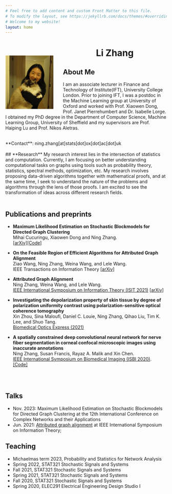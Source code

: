 ```yaml
---
# Feel free to add content and custom Front Matter to this file.
# To modify the layout, see https://jekyllrb.com/docs/themes/#overriding-theme-defaults
# Welcome to my website!
layout: home
---
```


<img style="float: left; margin-right: 30px; margin-top: 50px;" src="assets/img/me.jpg" width="150"/>

# <center> <b>Li Zhang</b> </center>
<!-- ### <center>Welcom to my personal webpage!</center> -->
## **About Me**
I am an associate lecturer in Finance and Technology of Institute(IFT),  University College London. Prior to  joining IFT, I was a postdoc in the Machine Learning group at University of Oxford and worked with Prof. Xiaowen Dong, Prof. Janet Pierrehumbert and Dr. Isabelle Lorge. I obtained my PhD degree in the Department of Computer Science, Machine Learning Group, University of Sheffield and my supervisors are Prof. Haiping Lu and Prof. Nikos Aletras. 
<!-- [[Curriculum Vitae]](assets/NingZhang_CV.pdf)\ -->
<br/>
**Contact**: ning.zhang[at]stats[dot]ox[dot]ac[dot]uk
<br/>
<br/>
## **Research**
My research interest lies in the intersection of statistics and computation. Currently, I am focusing on better understanding computational tasks on graphs using tools such as probability theory, statistics, spectral methods, optimization, etc. My research involves proposing data-driven algorithms together with mathematical proofs, and at the same time, I seek to understand the nature of the problems and algorithms through the lens of those proofs. I am excited to see the transformation of ideas across different research fields.
<br/>
<br/>

## **Publications and preprints**
- **Maximum Likelihood Estimation on Stochastic Blockmodels for Directed Graph Clustering**\
Mihai Cucuringu, Xiaowen Dong and Ning Zhang.\
[[arXiv]](https://arxiv.org/abs/2403.19516)[[Code]](https://github.com/ningz97/MLE-DSBM)

- **On the Feasible Region of Efficient Algorithms for
Attributed Graph Alignment**\
Ziao Wang, Ning Zhang, Weina Wang, and Lele Wang.\
IEEE Transactions on Information Theory [[arXiv]](https://arxiv.org/pdf/2201.10106)


- **Attributed Graph Alignment**\
Ning Zhang, Weina Wang, and Lele Wang.\
[IEEE International Symposium on Information Theory (ISIT 2021)](https://ieeexplore.ieee.org/stamp/stamp.jsp?arnumber=9517967) [[arXiv]](https://arxiv.org/pdf/2102.00665)
<!-- <span> *Our poster won the best poster prize in NASIT 2021.*</span> -->

- **Investigating the depolarization property of skin tissue by degree of polarization uniformity contrast using polarization-sensitive optical coherence tomography**\
Xin Zhou, Sina Maloufi, Daniel C. Louie, Ning Zhang, Qihao Liu, Tim K. Lee, and Shuo Tang.\
[Biomedical Optics Express (2021)](https://opg.optica.org/boe/fulltext.cfm?uri=boe-12-8-5073&id=453470) 
<!-- [[BOE]] -->

- **A spatially constrained deep convolutional neural network for nerve fiber segmentation in corneal confocal microscopic images using inaccurate annotations**\
Ning Zhang, Susan Francis, Rayaz A. Malik and Xin Chen.\
[IEEE International Symposium on Biomedical Imaging (ISBI 2020)](https://ieeexplore.ieee.org/stamp/stamp.jsp?arnumber=9098662).
[[Code]](https://github.com/XinChenNottingham/SpatiallyConstrainedDCNN)
<br/>
<br/>

## **Talks**
- Nov. 2023: Maximum Likelihood Estimation on Stochastic Blockmodels for Directed Graph Clustering at the 12th International Conference on Complex Networks and their Applications
- Jun. 2021: [Attributed graph alignment](assets/publication/ISIT2021.pdf) at IEEE International Symposium on Information Theory; 

## **Teaching**
- Michaelmas term 2023, Probability and Statistics for Network Analysis
- Spring 2022, STAT321 Stochastic Signals and Systems
- Fall 2021, STAT321 Stochastic Signals and Systems
- Spring 2021, STAT321 Stochastic Signals and Systems
- Fall 2020, STAT321 Stochastic Signals and Systems
- Spring 2020, ELEC291 Electrical Engineering Design Studio I
<br/>
<br/>
